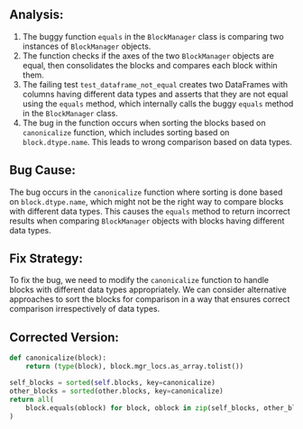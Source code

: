 ## Analysis:
1. The buggy function `equals` in the `BlockManager` class is comparing two instances of `BlockManager` objects.
2. The function checks if the axes of the two `BlockManager` objects are equal, then consolidates the blocks and compares each block within them.
3. The failing test `test_dataframe_not_equal` creates two DataFrames with columns having different data types and asserts that they are not equal using the `equals` method, which internally calls the buggy `equals` method in the `BlockManager` class.
4. The bug in the function occurs when sorting the blocks based on `canonicalize` function, which includes sorting based on `block.dtype.name`. This leads to wrong comparison based on data types.

## Bug Cause:
The bug occurs in the `canonicalize` function where sorting is done based on `block.dtype.name`, which might not be the right way to compare blocks with different data types. This causes the `equals` method to return incorrect results when comparing `BlockManager` objects with blocks having different data types.

## Fix Strategy:
To fix the bug, we need to modify the `canonicalize` function to handle blocks with different data types appropriately. We can consider alternative approaches to sort the blocks for comparison in a way that ensures correct comparison irrespectively of data types.

## Corrected Version:
```python
def canonicalize(block):
    return (type(block), block.mgr_locs.as_array.tolist())

self_blocks = sorted(self.blocks, key=canonicalize)
other_blocks = sorted(other.blocks, key=canonicalize)
return all(
    block.equals(oblock) for block, oblock in zip(self_blocks, other_blocks)
)
```